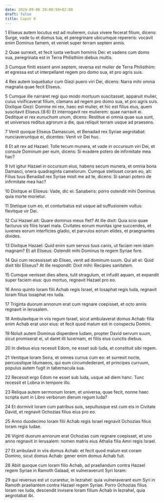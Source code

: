 ```yaml
---
date: 2024-09-06 20:00:50+02:00
draft: false
title: Caput 8
---
```





1 Eliseus autem locutus est ad mulierem, cuius vivere fecerat filium, dicens: Surge, vade tu et domus tua, et peregrinare ubicumque repereris: vocavit enim Dominus famem, et veniet super terram septem annis.

2 Quae surrexit, et fecit iuxta verbum hominis Dei: et vadens cum domo sua, peregrinata est in Terra Philisthiim diebus multis.

3 Cumque finiti essent anni septem, reversa est mulier de Terra Philisthiim: et egressa est ut interpellaret regem pro domo sua, et pro agris suis.

4 Rex autem loquebatur cum Giezi puero viri Dei, dicens: Narra mihi omnia magnalia quae fecit Eliseus.

5 Cumque ille narraret regi quo modo mortuum suscitasset, apparuit mulier, cuius vivificaverat filium, clamans ad regem pro domo sua, et pro agris suis. Dixitque Giezi: Domine mi rex, haec est mulier, et hic est filius eius, quem suscitavit Eliseus.{8:6} Et interrogavit rex mulierem: quae narravit ei. Deditque ei rex eunuchum unum, dicens: Restitue ei omnia quae sua sunt, et universos reditus agrorum a die, qua reliquit terram usque ad praesens.

7 Venit quoque Eliseus Damascum, et Benadad rex Syriae aegrotabat: nunciaveruntque ei, dicentes: Venit vir Dei huc.

8 Et ait rex ad Hazael: Tolle tecum munera, et vade in occursum viri Dei, et consule Dominum per eum, dicens: Si evadere potero de infirmitate mea hac?

9 Ivit igitur Hazael in occursum eius, habens secum munera, et omnia bona Damasci, onera quadraginta camelorum. Cumque stetisset coram eo, ait: Filius tuus Benadad rex Syriae misit me ad te, dicens: Si sanari potero de infirmitate mea hac?

10 Dixitque ei Eliseus: Vade, dic ei: Sanaberis: porro ostendit mihi Dominus quia morte morietur.

11 Stetique cum eo, et conturbatus est usque ad suffusionem vultus: flevitque vir Dei.

12 Cui Hazael ait: Quare dominus meus flet? At ille dixit: Quia scio quae facturus sis filiis Israel mala. Civitates eorum munitas igne succendes, et iuvenes eorum interficies gladio, et parvulos eorum elides, et praegnantes divides.

13 Dixitque Hazael: Quid enim sum servus tuus canis, ut faciam rem istam magnam? Et ait Eliseus: Ostendit mihi Dominus te regem Syriae fore.

14 Qui cum recessisset ab Eliseo, venit ad dominum suum. Qui ait ei: Quid dixit tibi Eliseus? At ille respondit: Dixit mihi: Recipies sanitatem.

15 Cumque venisset dies altera, tulit stragulum, et infudit aquam, et expandit super faciem eius: quo mortuo, regnavit Hazael pro eo.

16 Anno quinto Ioram filii Achab regis Israel, et Iosaphat regis Iuda, regnavit Ioram filius Iosaphat rex Iuda.

17 Triginta duorum annorum erat cum regnare coepisset, et octo annis regnavit in Ierusalem.

18 Ambulavitque in viis regum Israel, sicut ambulaverat domus Achab: filia enim Achab erat uxor eius: et fecit quod malum est in conspectu Domini.

19 Noluit autem Dominus disperdere Iudam, propter David servum suum, sicut promiserat ei, ut daret illi lucernam, et filiis eius cunctis diebus.

20 In diebus eius recessit Edom, ne esset sub Iuda, et constituit sibi regem.

21 Venitque Ioram Seira, et omnes currus cum eo: et surrexit nocte, percussitque Idumaeos, qui eum circumdederant, et principes curruum, populus autem fugit in tabernacula sua.

22 Recessit ergo Edom ne esset sub Iuda, usque ad diem hanc. Tunc recessit et Lobna in tempore illo.

23 Reliqua autem sermonum Ioram, et universa, quae fecit, nonne haec scripta sunt in Libro verborum dierum regum Iuda?

24 Et dormivit Ioram cum patribus suis, sepultusque est cum eis in Civitate David, et regnavit Ochozias filius eius pro eo.

25 Anno duodecimo Ioram filii Achab regis Israel regnavit Ochozias filius Ioram regis Iudae.

26 Viginti duorum annorum erat Ochozias cum regnare coepisset, et uno anno regnavit in Ierusalem: nomen matris eius Athalia filia Amri regis Israel.

27 Et ambulavit in viis domus Achab: et fecit quod malum est coram Domino, sicut domus Achab: gener enim domus Achab fuit.

28 Abiit quoque cum Ioram filio Achab, ad praeliandum contra Hazael regem Syriae in Ramoth Galaad, et vulneraverunt Syri Ioram:

29 qui reversus est ut curaretur, in Iezrahel: quia vulneraverant eum Syri in Ramoth praeliantem contra Hazael regem Syriae. Porro Ochozias filius Ioram rex Iuda, descendit invisere Ioram filium Achab in Iezrahel, quia aegrotabat ibi.

